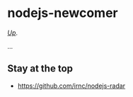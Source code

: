 # nodejs-newcomer

[_Up_](https://github.com/irnc/newcomer).

...

## Stay at the top

- https://github.com/irnc/nodejs-radar
